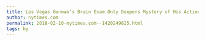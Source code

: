 ```yaml
---
title: Las Vegas Gunman’s Brain Exam Only Deepens Mystery of His Actions
author: nytimes.com
permalink: 2018-02-10-nytimes.com--1420249825.html
tags: hy
---
```


